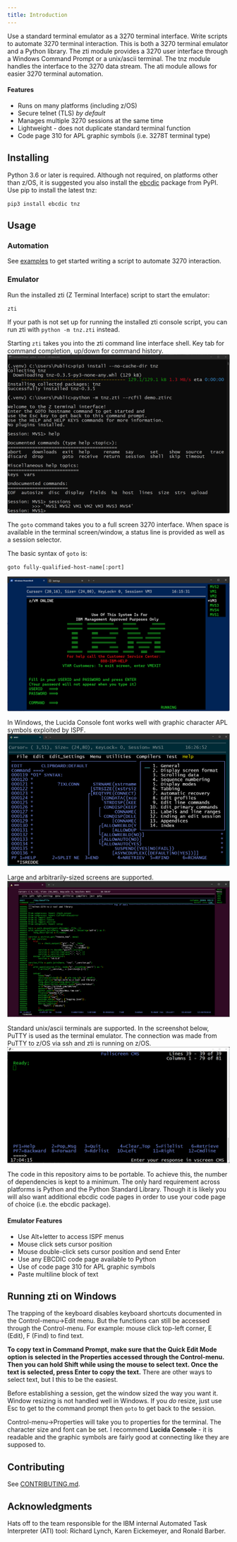 ```yaml
---
title: Introduction
---
```


Use a standard terminal emulator as a 3270 terminal interface. Write
scripts to automate 3270 terminal interaction. This is both a 3270
terminal emulator and a Python library. The zti module provides a 3270
user interface through a Windows Command Prompt or a unix/ascii
terminal. The tnz module handles the interface to the 3270 data
stream. The ati module allows for easier 3270 terminal automation.

#### Features
* Runs on many platforms (including z/OS)
* Secure telnet (TLS) _by default_
* Manages multiple 3270 sessions at the same time
* Lightweight - does not duplicate standard terminal function
* Code page 310 for APL graphic symbols (i.e. 3278T terminal type)

## Installing

Python 3.6 or later is required.
Although not required, on platforms other than z/OS, it is suggested
you also install the [ebcdic](https://pypi.org/project/ebcdic)
package from PyPI.
Use pip to install the latest tnz:
```console
pip3 install ebcdic tnz
```

## Usage
### Automation
See [examples](https://github.com/IBM/tnz/blob/main/examples/) to get started writing a script to automate
3270 interaction.

### Emulator
Run the installed zti (Z Terminal Interface) script to start the
emulator:
```console
zti
```

If your path is not set up for running the installed zti console script,
you can run zti with `python -m tnz.zti` instead.

Starting `zti` takes you into the zti command line interface shell.
Key tab for command completion, up/down for command history.
![screenshot](png/zti-prompt1.png "shell")

The `goto` command takes you to a full screen 3270 interface. When
space is available in the terminal screen/window, a status line is
provided as well as a session selector.

The basic syntax of `goto` is: 

```
goto fully-qualified-host-name[:port]
```

![screenshot](png/zti-host1.png "3270 full screen")

In Windows, the Lucida Console font works well with graphic character
APL symbols exploited by ISPF.
![screenshot](png/zti-host2.png "Screenshot with APL symbols")

Large and arbitrarily-sized screens are supported.
![screenshot](png/zti-host3.png "Screenshot with large size")

Standard unix/ascii terminals are supported. In the screenshot below,
PuTTY is used as the terminal emulator. The connection was made from
PuTTY to z/OS via ssh and zti is running on z/OS.
![screenshot](png/zti-host4.png?raw=true "Screenshot using PuTTY")

The code in this repository aims to be portable. To achieve this, the
number of dependencies is kept to a minimum. The only hard
requirement across platforms is Python and the Python Standard
Library. Though it is likely you will also want additional ebcdic
code pages in order to use your code page of choice (i.e. the ebcdic
package).

#### Emulator Features
* Use Alt+letter to access ISPF menus
* Mouse click sets cursor position
* Mouse double-click sets cursor position and send Enter
* Use any EBCDIC code page available to Python
* Use of code page 310 for APL graphic symbols
* Paste multiline block of text

## Running zti on Windows

The trapping of the keyboard disables keyboard shortcuts documented
in the Control-menu->Edit menu. But the functions can still be
accessed through the Control-menu. For example: mouse click top-left
corner, E (Edit), F (Find) to find text.

**To copy text in Command Prompt, make sure that the Quick Edit Mode
option is selected in the Properties accessed through the
Control-menu. Then you can hold Shift while using the mouse to
select text. Once the text is selected, press Enter to copy the
text.** There are other ways to select text, but I this to be the
easiest.

Before establishing a session, get the window sized the way you want
it. Window resizing is not handled well in Windows. If you _do_
resize, just use Esc to get to the command prompt then `goto` to get
back to the session.

Control-menu->Properties will take you to properties for the
terminal. The character size and font can be set. I recommend
**Lucida Console** - it is readable and the graphic symbols are
fairly good at connecting like they are supposed to.

## Contributing
See [CONTRIBUTING.md](https://github.com/IBM/tnz/blob/main/CONTRIBUTING.md).

## Acknowledgments
Hats off to the team responsible for the IBM internal Automated Task
Interpreter (ATI) tool:
Richard Lynch, Karen Eickemeyer, and Ronald Barber.

